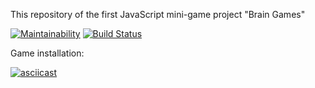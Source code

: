 This repository of the first JavaScript mini-game project "Brain Games"

[![Maintainability](https://api.codeclimate.com/v1/badges/a99a88d28ad37a79dbf6/maintainability)](https://codeclimate.com/github/codeclimate/codeclimate/maintainability) [![Build Status](https://travis-ci.org/Sadneur/frontend-project-lvl1.svg?branch=master)](https://travis-ci.org/Sadneur/frontend-project-lvl1)

Game installation:

[![asciicast](https://asciinema.org/a/1PzgVubKFKw6ZnFMImpV5JOju.svg)](https://asciinema.org/a/1PzgVubKFKw6ZnFMImpV5JOju)
